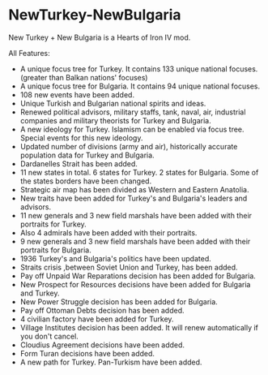 # NewTurkey-NewBulgaria

New Turkey + New Bulgaria is a Hearts of Iron IV mod. 

All Features:

- A unique focus tree for Turkey. It contains 133 unique national focuses. (greater than Balkan nations' focuses)
- A unique focus tree for Bulgaria. It contains 94 unique national focuses.
- 108 new events have been added.
- Unique Turkish and Bulgarian national spirits and ideas.
- Renewed political advisors, military staffs, tank, naval, air, industrial companies and military theorists for Turkey and Bulgaria.
- A new ideology for Turkey. Islamism can be enabled via focus tree. Special events for this new ideology.
- Updated number of divisions (army and air), historically accurate population data for Turkey and Bulgaria.
- Dardanelles Strait has been added.
- 11 new states in total. 6 states for Turkey. 2 states for Bulgaria. Some of the states borders have been changed.
- Strategic air map has been divided as Western and Eastern Anatolia.
- New traits have been added for Turkey's and Bulgaria's leaders and advisors.
- 11 new generals and 3 new field marshals have been added with their portraits for Turkey.
- Also 4 admirals have been added with their portraits.
- 9 new generals and 3 new field marshals have been added with their portraits for Bulgaria.
- 1936 Turkey's and Bulgaria's politics have been updated.
- Straits crisis ,between Soviet Union and Turkey, has been added.
- Pay off Unpaid War Reparations decision has been added for Bulgaria.
- New Prospect for Resources decisions have been added for Bulgaria and Turkey.
- New Power Struggle decision has been added for Bulgaria.
- Pay off Ottoman Debts decision has been added.
- 4 civilian factory have been added for Turkey.
- Village Institutes decision has been added. It will renew automatically if you don't cancel.
- Cloudius Agreement decisions have been added.
- Form Turan decisions have been added.
- A new path for Turkey. Pan-Turkism have been added.
